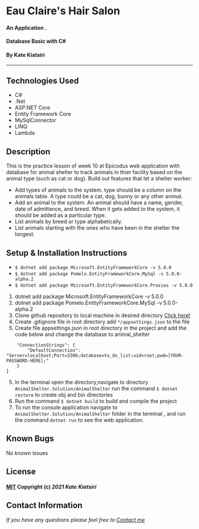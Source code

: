 # Eau Claire's Hair Salon

#### An Application . 
#### Database Basic with C# 
#### By Kate Kiatsiri
---

## Technologies Used

- C#
- .Net
- ASP.NET Core
- Entity Framework Core
- MySqlConnector 
- LINQ
- Lambda

## Description

This is the practice lesson of week 10 at Epicodus web application with database for animal shelter to track animals in thier facility based on the animal type (such as cat or dog). Build out features that let a shelter worker:

* Add types of animals to the system. type should be a column on the animals table. A type could be a cat, dog, bunny or any other animal.
* Add an animal to the system. An animal should have a name, gender, date of admittance, and breed. When it gets added to the system, it should be added as a particular type.
* List animals by breed or type alphabetically.
* List animals starting with the ones who have been in the shelter the longest.

## Setup & Installation Instructions

* `$ dotnet add package Microsoft.EntityFrameworkCore -v 5.0.0`
* `$ dotnet add package Pomelo.EntityFrameworkCore.MySql -v 5.0.0-alpha.2`
* `$ dotnet add package Microsoft.EntityFrameworkCore.Proxies -v 5.0.0`


1. dotnet add package Microsoft.EntityFrameworkCore -v 5.0.0
2. dotnet add package Pomelo.EntityFrameworkCore.MySql -v 5.0.0-alpha.2
3. Clone github repository to local machine in desired directory <a href="https://github.com/JeffTerrell/animal-shelter-csharp"> Click here! </a>
4. Create .gitignore file in root directory add `*/appsettings.json` to the file
4. Create file appsettings.json in root directory in the project and add the code below and change the database to animal_shelter
```{
    "ConnectionStrings": {
        "DefaultConnection": "Server=localhost;Port=3306;database=to_do_list;uid=root;pwd=[YOUR-PASSWORD-HERE];"
    }
}
```
5. In the terminal open the directory,navigate to directory `AnimalShelter.Solution/AnimalShelter` run the command `$ dotnet restore` to create obj and bin directories
6. Run the command `$ dotnet build` to build and compile the project
7. To run the console application navigate to `AnimalShelter.Solution/AnimalShelter` folder in the terminal , and run the command `dotnet run` to see the web application.



## Known Bugs

No known issues

## License

#### [MIT](https://opensource.org/licenses/MIT) Copyright (c) _2021_ _Kate Kiatsiri_

## Contact Information

_If you have any questions please feel free to [Contact me](mailto:keidsiri@gmail.com)_

